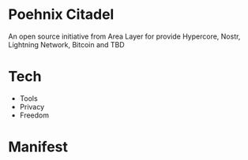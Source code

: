 # Poehnix Citadel

An open source initiative from Area Layer for provide Hypercore, Nostr, Lightning Network, Bitcoin and TBD

# Tech 

- Tools
- Privacy
- Freedom

# Manifest 
